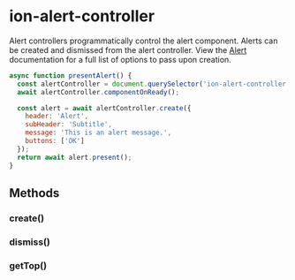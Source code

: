 ---
---
# ion-alert-controller

Alert controllers programmatically control the alert component. Alerts can be created and dismissed from the alert controller. View the [Alert](../../alert/Alert) documentation for a full list of options to pass upon creation.


```javascript
async function presentAlert() {
  const alertController = document.querySelector('ion-alert-controller');
  await alertController.componentOnReady();

  const alert = await alertController.create({
    header: 'Alert',
    subHeader: 'Subtitle',
    message: 'This is an alert message.',
    buttons: ['OK']
  });
  return await alert.present();
}
```


<h2>Methods</h2>
<dl>

<dt><h3>create()</h3></dt>
<dd></dd>

<dt><h3>dismiss()</h3></dt>
<dd></dd>

<dt><h3>getTop()</h3></dt>
<dd></dd>

</dl>


